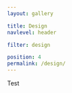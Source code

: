 ```yaml
---
layout: gallery

title: Design
navlevel: header

filter: design

position: 4
permalink: /design/
---
```


Test